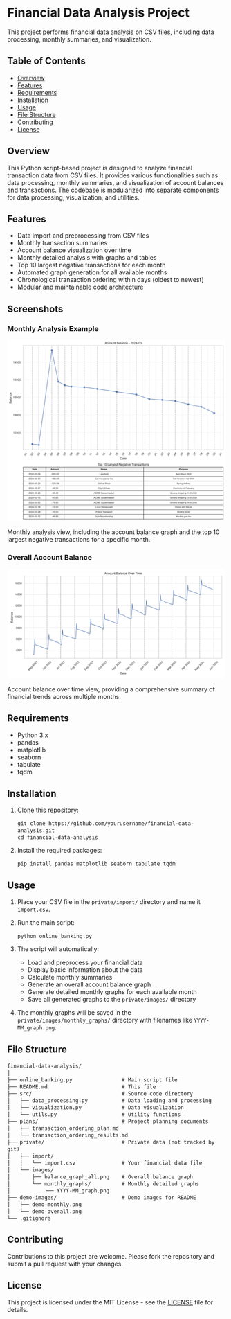 # Financial Data Analysis Project

This project performs financial data analysis on CSV files, including data processing, monthly summaries, and visualization.

## Table of Contents
- [Overview](#overview)
- [Features](#features)
- [Requirements](#requirements)
- [Installation](#installation)
- [Usage](#usage)
- [File Structure](#file-structure)
- [Contributing](#contributing)
- [License](#license)

## Overview

This Python script-based project is designed to analyze financial transaction data from CSV files. It provides various functionalities such as data processing, monthly summaries, and visualization of account balances and transactions. The codebase is modularized into separate components for data processing, visualization, and utilities.

## Features

- Data import and preprocessing from CSV files
- Monthly transaction summaries
- Account balance visualization over time
- Monthly detailed analysis with graphs and tables
- Top 10 largest negative transactions for each month
- Automated graph generation for all available months
- Chronological transaction ordering within days (oldest to newest)
- Modular and maintainable code architecture

## Screenshots

### Monthly Analysis Example
![Monthly Analysis](demo-images/demo-monthly.png)

Monthly analysis view, including the account balance graph and the top 10 largest negative transactions for a specific month.

### Overall Account Balance
![Overall Account Balance](demo-images/demo-overall.png)

Account balance over time view, providing a comprehensive summary of financial trends across multiple months.

## Requirements

- Python 3.x
- pandas
- matplotlib
- seaborn
- tabulate
- tqdm

## Installation

1. Clone this repository:
   ```
   git clone https://github.com/yourusername/financial-data-analysis.git
   cd financial-data-analysis
   ```

2. Install the required packages:
   ```
   pip install pandas matplotlib seaborn tabulate tqdm
   ```

## Usage

1. Place your CSV file in the `private/import/` directory and name it `import.csv`.

2. Run the main script:
   ```
   python online_banking.py
   ```

3. The script will automatically:
   - Load and preprocess your financial data
   - Display basic information about the data
   - Calculate monthly summaries
   - Generate an overall account balance graph
   - Generate detailed monthly graphs for each available month
   - Save all generated graphs to the `private/images/` directory

4. The monthly graphs will be saved in the `private/images/monthly_graphs/` directory with filenames like `YYYY-MM_graph.png`.

## File Structure

```
financial-data-analysis/
│
├── online_banking.py                # Main script file
├── README.md                        # This file
├── src/                             # Source code directory
│   ├── data_processing.py           # Data loading and processing
│   ├── visualization.py             # Data visualization
│   └── utils.py                     # Utility functions
├── plans/                           # Project planning documents
│   ├── transaction_ordering_plan.md
│   └── transaction_ordering_results.md
├── private/                         # Private data (not tracked by git)
│   ├── import/
│   │   └── import.csv               # Your financial data file
│   └── images/
│       ├── balance_graph_all.png    # Overall balance graph
│       └── monthly_graphs/          # Monthly detailed graphs
│           └── YYYY-MM_graph.png
├── demo-images/                     # Demo images for README
│   ├── demo-monthly.png
│   └── demo-overall.png
└── .gitignore
```

## Contributing

Contributions to this project are welcome. Please fork the repository and submit a pull request with your changes.

## License

This project is licensed under the MIT License - see the [LICENSE](LICENSE) file for details.